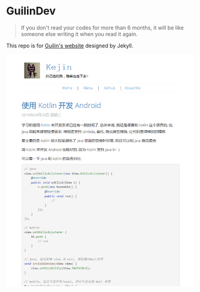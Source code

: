 # GuilinDev

> If you don't read your codes for more than 6 months, it will be like someone else writing it when you read it again.

This repo is for [Guilin's website](https://guilindev.xyz/) designed by Jekyll.

![Blog](/assets/img/blog.png)
